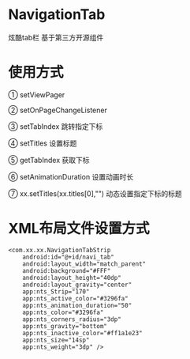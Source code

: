 # NavigationTab
炫酷tab栏  基于第三方开源组件
# 使用方式
① setViewPager

② setOnPageChangeListener

③ setTabIndex 跳转指定下标

④ setTitles 设置标题

⑤ getTabIndex 获取下标

⑥ setAnimationDuration 设置动画时长

⑦ xx.setTitles(xx.titles[0],"") 动态设置指定下标的标题
 


# XML布局文件设置方式
    <com.xx.xx.NavigationTabStrip
        android:id="@+id/navi_tab"
        android:layout_width="match_parent"
        android:background="#FFF"
        android:layout_height="40dp"
        android:layout_gravity="center"
        app:nts_Strip="170"
        app:nts_active_color="#3296fa"
        app:nts_animation_duration="50"
        app:nts_color="#3296fa"
        app:nts_corners_radius="3dp"
        app:nts_gravity="bottom"
        app:nts_inactive_color="#ff1a1e23"
        app:nts_size="14sp"
        app:nts_weight="3dp" />

